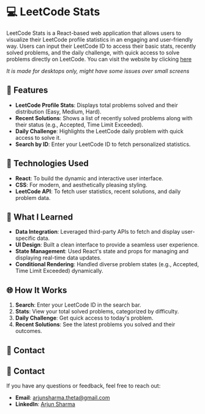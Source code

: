 
# 💻 LeetCode Stats

LeetCode Stats is a React-based web application that allows users to visualize their LeetCode profile statistics in an engaging and user-friendly way. Users can input their LeetCode ID to access their basic stats, recently solved problems, and the daily challenge, with quick access to solve problems directly on LeetCode. You can visit the website by clicking [here](https://leetcodestatshehe.netlify.app/)

_It is made for desktops only, might have some issues over small screens_

## 🌟 Features

- **LeetCode Profile Stats**: Displays total problems solved and their distribution (Easy, Medium, Hard).
- **Recent Solutions**: Shows a list of recently solved problems along with their status (e.g., Accepted, Time Limit Exceeded).
- **Daily Challenge**: Highlights the LeetCode daily problem with quick access to solve it.
- **Search by ID**: Enter your LeetCode ID to fetch personalized statistics.

## 🚀 Technologies Used

- **React**: To build the dynamic and interactive user interface.
- **CSS**: For modern, and aesthetically pleasing styling.
- **LeetCode API**: To fetch user statistics, recent solutions, and daily problem data.

## 🎯 What I Learned

- **Data Integration**: Leveraged third-party APIs to fetch and display user-specific data.
- **UI Design**: Built a clean interface to provide a seamless user experience.
- **State Management**: Used React's state and props for managing and displaying real-time data updates.
- **Conditional Rendering**: Handled diverse problem states (e.g., Accepted, Time Limit Exceeded) dynamically.


## 🌐 How It Works

1. **Search**: Enter your LeetCode ID in the search bar.
2. **Stats**: View your total solved problems, categorized by difficulty.
3. **Daily Challenge**: Get quick access to today's problem.
4. **Recent Solutions**: See the latest problems you solved and their outcomes.

## 📧 Contact

## 📧 Contact

If you have any questions or feedback, feel free to reach out:

- **Email**: [arjunsharma.theta@gmail.com](mailto:arjunsharma.theta@gmail.com)
- **LinkedIn**: [Arjun Sharma](https://linkedin.com/in/arjunsharmahehe)

